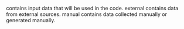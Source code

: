 contains input data that will be used in the code.
external contains data from external sources.
manual contains data collected manually or generated manually.